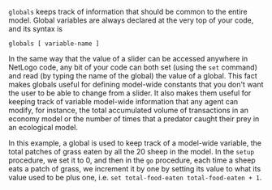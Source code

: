 `globals` keeps track of information that should be common to the entire model. Global variables are always declared at the very top of your code, and its syntax is 

``` globals [ variable-name ] ```

In the same way that the value of a slider can be accessed anywhere in NetLogo code, any bit of your code can both set (using the `set` command) and read (by typing the name of the global) the value of a global. This fact makes globals useful for defining model-wide constants that you don't want the user to be able to change from a slider. It also makes them useful for keeping track of variable model-wide information that any agent can modify, for instance, the total accumulated volume of transactions in an economy model or the number of times that a predator caught their prey in an ecological model.

In this example, a global is used to keep track of a model-wide variable, the total patches of grass eaten by all the 20 sheep in the model. In the `setup` procedure, we set it to 0, and then in the `go` procedure, each time a sheep eats a patch of grass, we increment it by one by setting its value to what its value used to be plus one, i.e. `set total-food-eaten total-food-eaten + 1`.